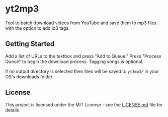 # yt2mp3

Tool to batch download videos from YouTube and save them to mp3 files with the option to add id3 tags.

## Getting Started

Add a list of URLs to the textbox and press "Add to Queue." Press "Process Queue" to begin the download process. Tagging songs is optional.

If no output directory is selected then files will be saved to `yt3mp3/` in your OS's downloads folder.

## License

This project is licensed under the MIT License - see the [LICENSE.md](LICENSE.md) file for details
